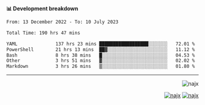 <b>📊 Development breakdown</b>
<!--START_SECTION:waka-->

```txt
From: 13 December 2022 - To: 10 July 2023

Total Time: 190 hrs 47 mins

YAML              137 hrs 23 mins ██████████████████░░░░░░░   72.01 %
PowerShell        21 hrs 13 mins  ██▓░░░░░░░░░░░░░░░░░░░░░░   11.12 %
Bash              8 hrs 38 mins   █░░░░░░░░░░░░░░░░░░░░░░░░   04.53 %
Other             3 hrs 51 mins   ▓░░░░░░░░░░░░░░░░░░░░░░░░   02.02 %
Markdown          3 hrs 26 mins   ▒░░░░░░░░░░░░░░░░░░░░░░░░   01.80 %
```

<!--END_SECTION:waka-->
-----
<p align="right">
  <img src="https://komarev.com/ghpvc/?username=najx&label=GitHub%20Profile%20Views&color=yellow&style=flat" alt="najx" />
</p align="center">
<p align="right">
  <a href="https://www.linkedin.com/in/abdx"><img src="https://img.shields.io/badge/LinkedIn--_.svg?style=social&logo=linkedin" alt="najx"></a>
  <a href="https://stackoverflow.com/users/19588110/najim-abdelmoula"><img src="https://img.shields.io/badge/Stack Overflow--_.svg?style=social&logo=stackoverflow" alt="najx"></a>
</p align="center">
